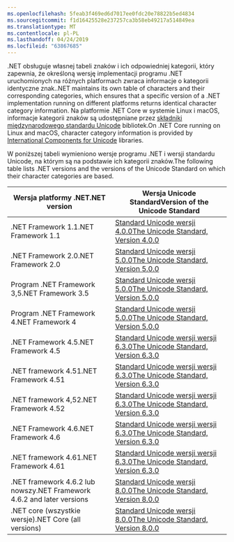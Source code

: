 ```yaml
---
ms.openlocfilehash: 5feab3f469ed6d7017ee0fdc20e78822b5ed4834
ms.sourcegitcommit: f1d16425528e237257ca3b58eb49217a514849ea
ms.translationtype: MT
ms.contentlocale: pl-PL
ms.lasthandoff: 04/24/2019
ms.locfileid: "63867685"
---
```

 <span data-ttu-id="d1bd0-101">.NET obsługuje własnej tabeli znaków i ich odpowiedniej kategorii, który zapewnia, że określoną wersję implementacji programu .NET uruchomionych na różnych platformach zwraca informacje o kategorii identyczne znak.</span><span class="sxs-lookup"><span data-stu-id="d1bd0-101">.NET maintains its own table of characters and their corresponding categories, which ensures that a specific version of a .NET implementation running on different platforms returns identical character category information.</span></span> <span data-ttu-id="d1bd0-102">Na platformie .NET Core w systemie Linux i macOS, informacje kategorii znaków są udostępniane przez [składniki międzynarodowego standardu Unicode](http://site.icu-project.org/) bibliotek.</span><span class="sxs-lookup"><span data-stu-id="d1bd0-102">On .NET Core running on Linux and macOS, character category information is provided by  [International Components for Unicode](http://site.icu-project.org/) libraries.</span></span>
 
 <span data-ttu-id="d1bd0-103">W poniższej tabeli wymieniono wersje programu .NET i wersji standardu Unicode, na którym są na podstawie ich kategorii znaków.</span><span class="sxs-lookup"><span data-stu-id="d1bd0-103">The following table lists .NET versions and the versions of the Unicode Standard on which their character categories are based.</span></span>   
  
|<span data-ttu-id="d1bd0-104">Wersja platformy .NET</span><span class="sxs-lookup"><span data-stu-id="d1bd0-104">.NET version</span></span>|<span data-ttu-id="d1bd0-105">Wersja Unicode Standard</span><span class="sxs-lookup"><span data-stu-id="d1bd0-105">Version of the Unicode Standard</span></span>|  
|----------------------------|-------------------------------------|  
|<span data-ttu-id="d1bd0-106">.NET Framework 1.1</span><span class="sxs-lookup"><span data-stu-id="d1bd0-106">.NET Framework 1.1</span></span>|[<span data-ttu-id="d1bd0-107">Standard Unicode wersji 4.0.0</span><span class="sxs-lookup"><span data-stu-id="d1bd0-107">The Unicode Standard, Version 4.0.0</span></span>](https://www.unicode.org/versions/Unicode4.0.0/)|  
|<span data-ttu-id="d1bd0-108">.NET Framework 2.0</span><span class="sxs-lookup"><span data-stu-id="d1bd0-108">.NET Framework 2.0</span></span>|[<span data-ttu-id="d1bd0-109">Standard Unicode wersji 5.0.0</span><span class="sxs-lookup"><span data-stu-id="d1bd0-109">The Unicode Standard, Version 5.0.0</span></span>](https://www.unicode.org/versions/Unicode5.0.0)|  
|<span data-ttu-id="d1bd0-110">Program .NET Framework 3,5</span><span class="sxs-lookup"><span data-stu-id="d1bd0-110">.NET Framework 3.5</span></span>|[<span data-ttu-id="d1bd0-111">Standard Unicode wersji 5.0.0</span><span class="sxs-lookup"><span data-stu-id="d1bd0-111">The Unicode Standard, Version 5.0.0</span></span>](https://www.unicode.org/versions/Unicode5.0.0)|  
|<span data-ttu-id="d1bd0-112">Program .NET Framework 4</span><span class="sxs-lookup"><span data-stu-id="d1bd0-112">.NET Framework 4</span></span>|[<span data-ttu-id="d1bd0-113">Standard Unicode wersji 5.0.0</span><span class="sxs-lookup"><span data-stu-id="d1bd0-113">The Unicode Standard, Version 5.0.0</span></span>](https://www.unicode.org/versions/Unicode5.0.0)|  
|<span data-ttu-id="d1bd0-114">.NET Framework 4.5</span><span class="sxs-lookup"><span data-stu-id="d1bd0-114">.NET Framework 4.5</span></span>|[<span data-ttu-id="d1bd0-115">Standard Unicode wersji wersji 6.3.0</span><span class="sxs-lookup"><span data-stu-id="d1bd0-115">The Unicode Standard, Version 6.3.0</span></span>](https://www.unicode.org/versions/Unicode6.3.0/)|  
|<span data-ttu-id="d1bd0-116">.NET framework 4.51</span><span class="sxs-lookup"><span data-stu-id="d1bd0-116">.NET Framework 4.51</span></span>|[<span data-ttu-id="d1bd0-117">Standard Unicode wersji wersji 6.3.0</span><span class="sxs-lookup"><span data-stu-id="d1bd0-117">The Unicode Standard, Version 6.3.0</span></span>](https://www.unicode.org/versions/Unicode6.3.0/)|  
|<span data-ttu-id="d1bd0-118">.NET framework 4,52</span><span class="sxs-lookup"><span data-stu-id="d1bd0-118">.NET Framework 4.52</span></span>|[<span data-ttu-id="d1bd0-119">Standard Unicode wersji wersji 6.3.0</span><span class="sxs-lookup"><span data-stu-id="d1bd0-119">The Unicode Standard, Version 6.3.0</span></span>](https://www.unicode.org/versions/Unicode6.3.0/)|  
|<span data-ttu-id="d1bd0-120">.NET Framework 4.6</span><span class="sxs-lookup"><span data-stu-id="d1bd0-120">.NET Framework 4.6</span></span>|[<span data-ttu-id="d1bd0-121">Standard Unicode wersji wersji 6.3.0</span><span class="sxs-lookup"><span data-stu-id="d1bd0-121">The Unicode Standard, Version 6.3.0</span></span>](https://www.unicode.org/versions/Unicode6.3.0/)|  
|<span data-ttu-id="d1bd0-122">.NET framework 4.61</span><span class="sxs-lookup"><span data-stu-id="d1bd0-122">.NET Framework 4.61</span></span>|[<span data-ttu-id="d1bd0-123">Standard Unicode wersji wersji 6.3.0</span><span class="sxs-lookup"><span data-stu-id="d1bd0-123">The Unicode Standard, Version 6.3.0</span></span>](https://www.unicode.org/versions/Unicode6.3.0/)|  
|<span data-ttu-id="d1bd0-124">.NET framework 4.6.2 lub nowszy</span><span class="sxs-lookup"><span data-stu-id="d1bd0-124">.NET Framework 4.6.2 and later versions</span></span>|[<span data-ttu-id="d1bd0-125">Standard Unicode wersji 8.0.0</span><span class="sxs-lookup"><span data-stu-id="d1bd0-125">The Unicode Standard, Version 8.0.0</span></span>](https://www.unicode.org/versions/Unicode8.0.0/)|  
|<span data-ttu-id="d1bd0-126">.NET core (wszystkie wersje)</span><span class="sxs-lookup"><span data-stu-id="d1bd0-126">.NET Core (all versions)</span></span>|[<span data-ttu-id="d1bd0-127">Standard Unicode wersji 8.0.0</span><span class="sxs-lookup"><span data-stu-id="d1bd0-127">The Unicode Standard, Version 8.0.0</span></span>](https://www.unicode.org/versions/Unicode8.0.0/)|
  
